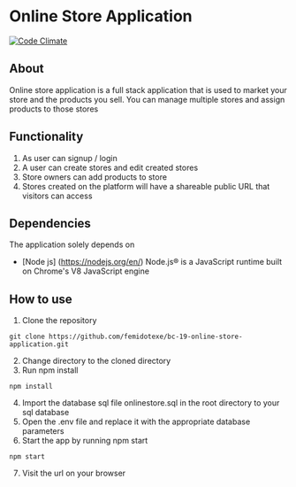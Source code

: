 # Online Store Application

[![Code Climate](https://codeclimate.com/github/femidotexe/bc-19-online-store-application/badges/gpa.svg)](https://codeclimate.com/github/femidotexe/bc-19-online-store-application)

## **About**
Online store application is a full stack application that is used to market your store and the products you sell. You can manage multiple stores and assign products to those stores

## **Functionality**

1. As user can signup / login
2. A user can create stores and edit created stores
3. Store owners can add products to store
4. Stores created on the platform will have a shareable public URL that visitors can access

## **Dependencies**
The application solely depends on
* [Node js] (https://nodejs.org/en/) Node.js® is a JavaScript runtime built on Chrome's V8 JavaScript engine

## **How to use**

1. Clone the repository
```
git clone https://github.com/femidotexe/bc-19-online-store-application.git
```
2. Change directory to the cloned directory
3. Run npm install
```
npm install
```
4. Import the database sql file onlinestore.sql in the root directory to your sql database
5. Open the .env file and replace it with the appropriate database parameters
6. Start the app by running npm start
```
npm start
```
7. Visit the url on your browser